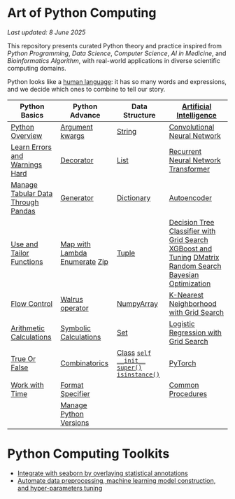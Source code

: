 # Art of Python Computing

*Last updated: 8 June 2025*

This repository presents curated Python theory and practice inspired from *Python Programming*, *Data Science*, *Computer Science*, *AI in Medicine*, and *Bioinformatics Algorithm*, with real-world applications in diverse scientific computing domains. 

Python looks like a [human language](https://github.com/SciComp8/learning-languages/blob/master/Korean/books.md): it has so many words and expressions, and we decide which ones to combine to tell our story.

| Python Basics | Python Advance | Data Structure | [Artificial Intelligence](https://github.com/SciComp8/Python_Programming/tree/main/Artificial_Intelligence) | 
|----------|----------|----------|----------|
| [Python Overview](Python_Overview.ipynb) | [Argument](Utilities/Function/Argument.py) [kwargs](Utilities/Function/**kwargs.py) | [String](Utilities/String) | [Convolutional Neural Network](Artificial_Intelligence/AI_Medicine/Programing_Assignment3.ipynb) | 
| [Learn Errors and Warnings Hard](*Learn_Error_Warning.md) | [Decorator](Utilities/Decorator.py) | [List](Utilities/List) | [Recurrent Neural Network](Artificial_Intelligence/AI_Medicine/Recurrent_Neural_Network.ipynb) [Transformer](Artificial_Intelligence/Build_Transformer.py) | 
| [Manage Tabular Data Through Pandas](Utilities/pandas) | [Generator](Utilities/Generator.py) | [Dictionary](Utilities/Dictionary) | [Autoencoder](Artificial_Intelligence/AI_Medicine/Autoencoder) | 
| [Use and Tailor Functions](Utilities/Function) | [Map with Lambda](Utilities/Function/Lambda_Function.py#L37)  [Enumerate](Utilities/Tuple/Enumerate_Position.py)  [Zip](https://github.com/SciComp8/Python_Programming/blob/main/Utilities/Tuple/zip.py) | [Tuple](Utilities/Tuple) | [Decision Tree Classifier with Grid Search](Artificial_Intelligence/Machine_Learning/Decision_Tree_Mortality.ipynb) [XGBoost and Tuning](Artificial_Intelligence/Machine_Learning/XGBoost) [DMatrix](Artificial_Intelligence/Machine_Learning/XGBoost/XGBoost.py#L61) [Random Search](Artificial_Intelligence/Machine_Learning/XGBoost/XGboost_RandomSearch.py) [Bayesian Optimization](https://arxiv.org/abs/1206.2944) |
| [Flow Control](Utilities/Flow_Control) | [Walrus operator](Utilities/Operator/:=.py) | [NumpyArray](Utilities/NumPy) | [K-Nearest Neighborhood with Grid Search](Artificial_Intelligence/AI_Medicine/Programing_Assignment1.ipynb) | 
| [Arithmetic Calculations](Utilities/Math/Number) | [Symbolic Calculations](Utilities/Symbolic_Computation.py) | [Set](Utilities/Set) | [Logistic Regression with Grid Search](Artificial_Intelligence/Machine_Learning/Logistic_Regression_Mortality.ipynb) | 
| [True Or False](Utilities/Operator/Boolean_Operator.py) | [Combinatorics](Utilities/Python_Combinatorics.ipynb) | [Class](Utilities/Class) [`self`](Utilities/Class/Create_Class_v1.py#L8) [`__init__`](Utilities/Class/Create_Class_v1.py#L51) [`super()`](Utilities/Class/Create_Class_v1.py#L119) [`isinstance()`](Utilities/Class/Create_Class_v2.py#L35) | [PyTorch](Artificial_Intelligence/PyTorch) | 
| [Work with Time](https://github.com/SciComp8/Python_Programming/tree/main/Utilities/Date) | [Format Specifier](Utilities/String/1_Format_String.py#L30) | | [Common Procedures](Artificial_Intelligence)
| | [Manage Python Versions](https://github.com/pyenv/pyenv) | |



# Python Computing Toolkits
- [Integrate with seaborn by overlaying statistical annotations](https://github.com/trevismd/statannotations)
- [Automate data preprocessing, machine learning model construction, and hyper-parameters tuning](https://github.com/mljar/mljar-supervised)


